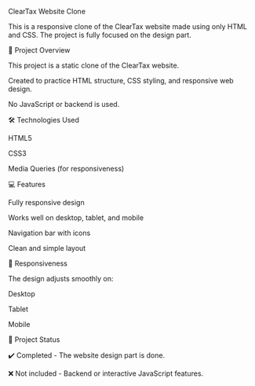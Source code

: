 ClearTax Website Clone

This is a responsive clone of the ClearTax website made using only HTML and CSS. The project is fully focused on the design part.

📄 Project Overview

This project is a static clone of the ClearTax website.

Created to practice HTML structure, CSS styling, and responsive web design.

No JavaScript or backend is used.

🛠️ Technologies Used

HTML5

CSS3

Media Queries (for responsiveness)

💻 Features

Fully responsive design

Works well on desktop, tablet, and mobile

Navigation bar with icons

Clean and simple layout

📱 Responsiveness

The design adjusts smoothly on:

Desktop

Tablet

Mobile

📂 Project Status

✔️ Completed - The website design part is done.

❌ Not included - Backend or interactive JavaScript features.
